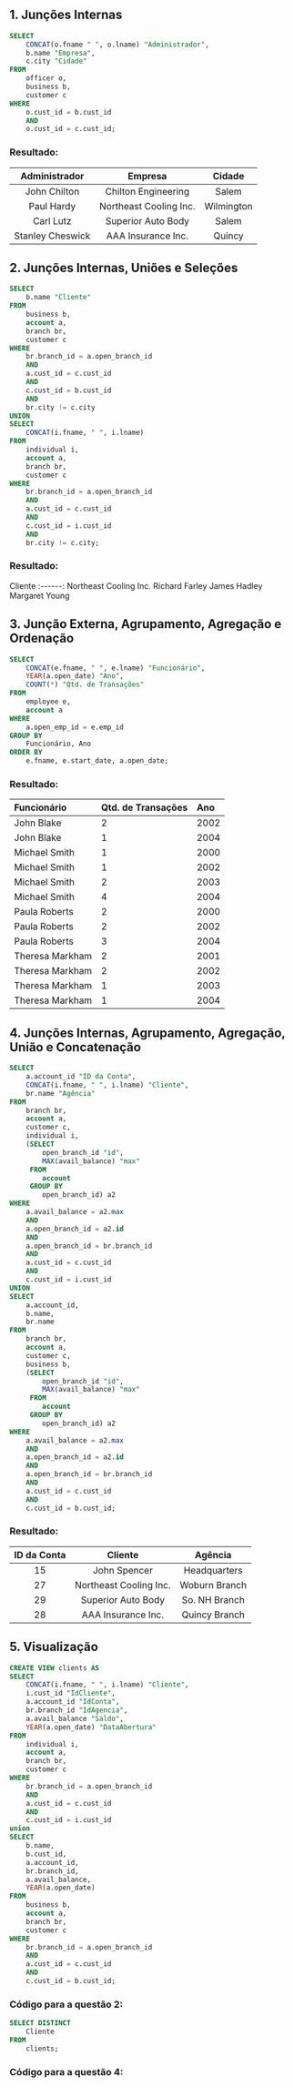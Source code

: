 ## 1. Junções Internas

~~~SQL
SELECT
    CONCAT(o.fname " ", o.lname) "Administrador",
    b.name "Empresa",
    c.city "Cidade"
FROM
    officer o,
    business b,
    customer c
WHERE
    o.cust_id = b.cust_id
    AND
    o.cust_id = c.cust_id;
~~~

### Resultado:

Administrador 	 |  Empresa 	          | Cidade
:------------:	 |:----------------------:|:--------:
John Chilton  	 | Chilton Engineering    | Salem
Paul Hardy    	 | Northeast Cooling Inc. | Wilmington
Carl Lutz     	 | Superior Auto Body     | Salem
Stanley Cheswick | AAA Insurance Inc.     | Quincy



## 2. Junções Internas, Uniões e Seleções
 
~~~SQL
SELECT
    b.name "Cliente"
FROM
    business b,
    account a,
    branch br,
    customer c
WHERE
    br.branch_id = a.open_branch_id
    AND
    a.cust_id = c.cust_id
    AND
    c.cust_id = b.cust_id
    AND
    br.city != c.city
UNION
SELECT
    CONCAT(i.fname, " ", i.lname)
FROM
    individual i,
    account a,
    branch br,
    customer c
WHERE
    br.branch_id = a.open_branch_id
    AND
    a.cust_id = c.cust_id
    AND
    c.cust_id = i.cust_id
    AND
    br.city != c.city;
~~~

### Resultado:

Cliente
:------:
Northeast Cooling Inc.
Richard Farley
James Hadley
Margaret Young

## 3. Junção Externa, Agrupamento, Agregação e Ordenação

~~~sql
SELECT
	CONCAT(e.fname, " ", e.lname) "Funcionário",
    YEAR(a.open_date) "Ano",
    COUNT(*) "Qtd. de Transações"
FROM
    employee e,
	account a
WHERE
	a.open_emp_id = e.emp_id
GROUP BY
	Funcionário, Ano
ORDER BY
	e.fname, e.start_date, a.open_date;
~~~

### Resultado:

Funcionário    	 | Qtd. de Transações |  Ano 
:----------------|:-------------------|:-----
John Blake     	 | 2                  | 2002 
John Blake     	 | 1                  | 2004 
Michael Smith    | 1                  | 2000 
Michael Smith    | 1                  | 2002 
Michael Smith    | 2                  | 2003 
Michael Smith    | 4                  | 2004 
Paula Roberts    | 2                  | 2000 
Paula Roberts    | 2                  | 2002 
Paula Roberts    | 3                  | 2004 
Theresa Markham  | 2                  | 2001 
Theresa Markham  | 2                  | 2002 
Theresa Markham  | 1                  | 2003 
Theresa Markham  | 1                  | 2004 




## 4. Junções Internas, Agrupamento, Agregação, União e Concatenação

~~~SQL
SELECT
    a.account_id "ID da Conta",
    CONCAT(i.fname, " ", i.lname) "Cliente",
    br.name "Agência"
FROM
    branch br,
    account a, 
    customer c,
    individual i,
    (SELECT
     	open_branch_id "id",
     	MAX(avail_balance) "max"
     FROM
     	account
     GROUP BY
    	open_branch_id) a2
WHERE
    a.avail_balance = a2.max
    AND
    a.open_branch_id = a2.id
    AND
    a.open_branch_id = br.branch_id
    AND
    a.cust_id = c.cust_id
    AND
    c.cust_id = i.cust_id
UNION
SELECT
    a.account_id,
    b.name,
    br.name
FROM
    branch br,
    account a, 
    customer c,
    business b,
    (SELECT
     	open_branch_id "id",
     	MAX(avail_balance) "max"
     FROM
     	account
     GROUP BY
    	open_branch_id) a2
WHERE
    a.avail_balance = a2.max
    AND
    a.open_branch_id = a2.id
    AND
    a.open_branch_id = br.branch_id
    AND
    a.cust_id = c.cust_id
    AND
    c.cust_id = b.cust_id;
~~~

### Resultado:

ID da Conta |  Cliente 	             | Agência
:----------:|:----------------------:|:--------:
15 	    | John Spencer           | Headquarters
27   	    | Northeast Cooling Inc. | Woburn Branch
29     	    | Superior Auto Body     | So. NH Branch
28          | AAA Insurance Inc.     | Quincy Branch

## 5. Visualização

~~~SQL
CREATE VIEW clients AS
SELECT
    CONCAT(i.fname, " ", i.lname) "Cliente",
    i.cust_id "IdCliente",
    a.account_id "IdConta",
    br.branch_id "IdAgencia",
    a.avail_balance "Saldo",
    YEAR(a.open_date) "DataAbertura"
FROM
    individual i,
    account a,
    branch br,
    customer c
WHERE
    br.branch_id = a.open_branch_id
    AND
    a.cust_id = c.cust_id
    AND
    c.cust_id = i.cust_id
union
SELECT
    b.name,
    b.cust_id,
    a.account_id,
    br.branch_id,
    a.avail_balance,
    YEAR(a.open_date)
FROM
    business b,
    account a,
    branch br,
    customer c
WHERE
    br.branch_id = a.open_branch_id
    AND
    a.cust_id = c.cust_id
    AND
    c.cust_id = b.cust_id;
~~~


### Código para a questão 2:

~~~SQL
SELECT DISTINCT
    Cliente
FROM
    clients;
~~~

### Código para a questão 4:

~~~SQL

~~~
